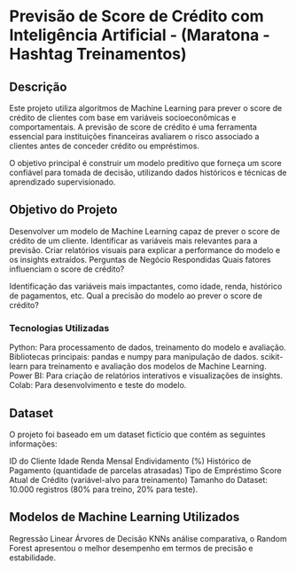 # Previsão de Score de Crédito com Inteligência Artificial - (Maratona - Hashtag Treinamentos)

## Descrição
Este projeto utiliza algoritmos de Machine Learning para prever o score de crédito de clientes com base em variáveis socioeconômicas e comportamentais. A previsão de score de crédito é uma ferramenta essencial para instituições financeiras avaliarem o risco associado a clientes antes de conceder crédito ou empréstimos.

O objetivo principal é construir um modelo preditivo que forneça um score confiável para tomada de decisão, utilizando dados históricos e técnicas de aprendizado supervisionado.

## Objetivo do Projeto
Desenvolver um modelo de Machine Learning capaz de prever o score de crédito de um cliente.
Identificar as variáveis mais relevantes para a previsão.
Criar relatórios visuais para explicar a performance do modelo e os insights extraídos.
Perguntas de Negócio Respondidas
Quais fatores influenciam o score de crédito?

Identificação das variáveis mais impactantes, como idade, renda, histórico de pagamentos, etc.
Qual a precisão do modelo ao prever o score de crédito?

### Tecnologias Utilizadas
Python: Para processamento de dados, treinamento do modelo e avaliação.
Bibliotecas principais:
pandas e numpy para manipulação de dados.
scikit-learn para treinamento e avaliação dos modelos de Machine Learning.
Power BI: Para criação de relatórios interativos e visualizações de insights.
Colab: Para desenvolvimento e teste do modelo.

## Dataset
O projeto foi baseado em um dataset fictício que contém as seguintes informações:

ID do Cliente
Idade
Renda Mensal
Endividamento (%)
Histórico de Pagamento (quantidade de parcelas atrasadas)
Tipo de Empréstimo
Score Atual de Crédito (variável-alvo para treinamento)
Tamanho do Dataset: 10.000 registros (80% para treino, 20% para teste).

## Modelos de Machine Learning Utilizados
Regressão Linear
Árvores de Decisão
KNNs análise comparativa, o Random Forest apresentou o melhor desempenho em termos de precisão e estabilidade.

